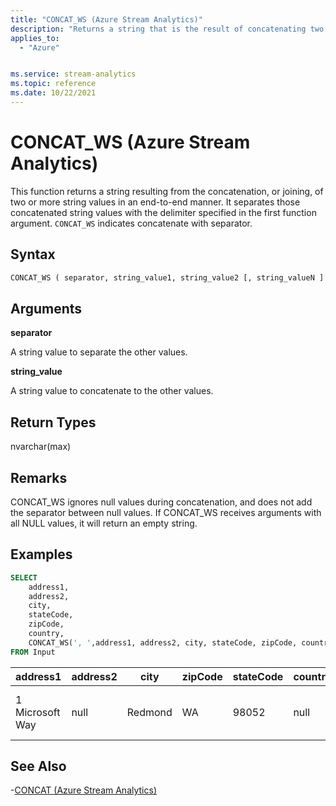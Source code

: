 ```yaml
---
title: "CONCAT_WS (Azure Stream Analytics)"
description: "Returns a string that is the result of concatenating two or more string values with a specified delimiter."
applies_to:
  - "Azure"


ms.service: stream-analytics
ms.topic: reference
ms.date: 10/22/2021
---
```


# CONCAT_WS (Azure Stream Analytics)

This function returns a string resulting from the concatenation, or joining, of two or more string values in an end-to-end manner. It separates those concatenated string values with the delimiter specified in the first function argument. `CONCAT_WS` indicates concatenate with separator.

## Syntax

```SQL
CONCAT_WS ( separator, string_value1, string_value2 [, string_valueN ] )
```

## Arguments

**separator**

A string value to separate the other values.

**string_value**

A string value to concatenate to the other values.

## Return Types

nvarchar(max)

## Remarks

CONCAT_WS ignores null values during concatenation, and does not add the separator between null values. If CONCAT_WS receives arguments with all NULL values, it will return an empty string.

## Examples

```SQL
SELECT
    address1,
    address2,
    city,
    stateCode,
    zipCode,
    country,
    CONCAT_WS(', ',address1, address2, city, stateCode, zipCode, country) AS fullAddress
FROM Input

```

|address1|address2|city|zipCode|stateCode|country|fullAddress|
|-|-|-|-|-|-|-|
|1 Microsoft Way|null|Redmond|WA|98052|null|1 Microsoft Way, Redmond, WA, 98052|

## See Also

-[CONCAT (Azure Stream Analytics)](concat-azure-stream-analytics.md)
